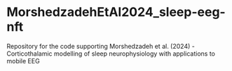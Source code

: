 # MorshedzadehEtAl2024_sleep-eeg-nft
Repository for the code supporting Morshedzadeh et al. (2024) - Corticothalamic modelling of sleep neurophysiology with applications to mobile EEG
